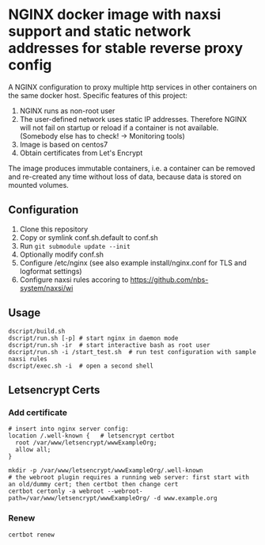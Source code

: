 # NGINX docker image with naxsi support and static network addresses for stable reverse proxy config 

A NGINX configuration to proxy multiple http services in other containers on the same docker host.
Specific features of this project:

1. NGINX runs as non-root user
2. The user-defined network uses static IP addresses. Therefore NGINX will not fail on startup 
   or reload if a container is not available. (Somebody else has to check! -> Monitoring tools)
3. Image is based on centos7
4. Obtain certificates from Let's Encrypt

The image produces immutable containers, i.e. a container can be removed and re-created
any time without loss of data, because data is stored on mounted volumes.

## Configuration

1. Clone this repository
2. Copy or symlink conf.sh.default to conf.sh
3. Run `git submodule update --init`
4. Optionally modify conf.sh
5. Configure /etc/nginx (see also example install/nginx.conf for TLS and logformat settings)
6. Configure naxsi rules accoring to https://github.com/nbs-system/naxsi/wi

## Usage

    dscript/build.sh
    dscript/run.sh [-p] # start nginx in daemon mode
    dscript/run.sh -ir  # start interactive bash as root user  
    dscript/run.sh -i /start_test.sh  # run test configuration with sample naxsi rules  
    dscript/exec.sh -i  # open a second shell

## Letsencrypt Certs

### Add certificate

    # insert into nginx server config:
    location /.well-known {   # letsencrypt certbot  
      root /var/www/letsencrypt/wwwExampleOrg;
      allow all;
    }

    mkdir -p /var/www/letsencrypt/wwwExampleOrg/.well-known
    # the webroot plugin requires a running web server: first start with an old/dummy cert; then certbot then change cert
    certbot certonly -a webroot --webroot-path=/var/www/letsencrypt/wwwExampleOrg/ -d www.example.org
    
### Renew
    
    certbot renew